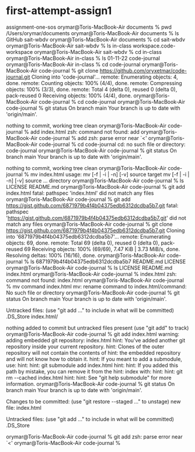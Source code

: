 # first-attempt-assign1
assignment-one-sos
orymar@Toris-MacBook-Air documents % pwd
/Users/orymar/documents
orymar@Toris-MacBook-Air documents % ls
GitHub		sait-wbdv
orymar@Toris-MacBook-Air documents % cd sait-wbdv
orymar@Toris-MacBook-Air sait-wbdv % ls
in-class			workspace.code-workspace
orymar@Toris-MacBook-Air sait-wbdv % cd in-class
orymar@Toris-MacBook-Air in-class % ls
01-11-22	code-journal
orymar@Toris-MacBook-Air in-class % cd code-journal
orymar@Toris-MacBook-Air code-journal % git clone https://github.com/oryxetmar/code-journal.git
Cloning into 'code-journal'...
remote: Enumerating objects: 4, done.
remote: Counting objects: 100% (4/4), done.
remote: Compressing objects: 100% (3/3), done.
remote: Total 4 (delta 0), reused 0 (delta 0), pack-reused 0
Receiving objects: 100% (4/4), done.
orymar@Toris-MacBook-Air code-journal % cd code-journal
orymar@Toris-MacBook-Air code-journal % git status
On branch main
Your branch is up to date with 'origin/main'.

nothing to commit, working tree clean
orymar@Toris-MacBook-Air code-journal % add index.html
zsh: command not found: add
orymar@Toris-MacBook-Air code-journal % add <script src="https://gist.github.com/acidtone/6871979b4f4b04375edb6312dcdba5b7.js"></script>
zsh: parse error near `<'
orymar@Toris-MacBook-Air code-journal % cd code-journal
cd: no such file or directory: code-journal
orymar@Toris-MacBook-Air code-journal % git status
On branch main
Your branch is up to date with 'origin/main'.

nothing to commit, working tree clean
orymar@Toris-MacBook-Air code-journal % mv index.html
usage: mv [-f | -i | -n] [-v] source target
       mv [-f | -i | -n] [-v] source ... directory
orymar@Toris-MacBook-Air code-journal % ls
LICENSE		README.md
orymar@Toris-MacBook-Air code-journal % git add index.html
fatal: pathspec 'index.html' did not match any files
orymar@Toris-MacBook-Air code-journal % git add https://gist.github.com/6871979b4f4b04375edb6312dcdba5b7.git
fatal: pathspec 'https://gist.github.com/6871979b4f4b04375edb6312dcdba5b7.git' did not match any files
orymar@Toris-MacBook-Air code-journal % git clone https://gist.github.com/6871979b4f4b04375edb6312dcdba5b7.git
Cloning into '6871979b4f4b04375edb6312dcdba5b7'...
remote: Enumerating objects: 69, done.
remote: Total 69 (delta 0), reused 0 (delta 0), pack-reused 69
Receiving objects: 100% (69/69), 7.47 KiB | 3.73 MiB/s, done.
Resolving deltas: 100% (16/16), done.
orymar@Toris-MacBook-Air code-journal % ls
6871979b4f4b04375edb6312dcdba5b7	README.md
LICENSE
orymar@Toris-MacBook-Air code-journal % ls
LICENSE		README.md	index.html
orymar@Toris-MacBook-Air code-journal % index.html
zsh: command not found: index.html
orymar@Toris-MacBook-Air code-journal % mv command index.html
mv: rename command to index.html/command: No such file or directory
orymar@Toris-MacBook-Air code-journal % git status
On branch main
Your branch is up to date with 'origin/main'.

Untracked files:
  (use "git add <file>..." to include in what will be committed)
	.DS_Store
	index.html/

nothing added to commit but untracked files present (use "git add" to track)
orymar@Toris-MacBook-Air code-journal % git add index.html
warning: adding embedded git repository: index.html
hint: You've added another git repository inside your current repository.
hint: Clones of the outer repository will not contain the contents of
hint: the embedded repository and will not know how to obtain it.
hint: If you meant to add a submodule, use:
hint: 
hint: 	git submodule add <url> index.html
hint: 
hint: If you added this path by mistake, you can remove it from the
hint: index with:
hint: 
hint: 	git rm --cached index.html
hint: 
hint: See "git help submodule" for more information.
orymar@Toris-MacBook-Air code-journal % git status
On branch main
Your branch is up to date with 'origin/main'.

Changes to be committed:
  (use "git restore --staged <file>..." to unstage)
	new file:   index.html

Untracked files:
  (use "git add <file>..." to include in what will be committed)
	.DS_Store

orymar@Toris-MacBook-Air code-journal % git add <script src="https://gist.github.com/acidtone/6871979b4f4b04375edb6312dcdba5b7.js"></script>
zsh: parse error near `<'
orymar@Toris-MacBook-Air code-journal % 
